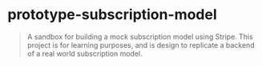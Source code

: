# prototype-subscription-model
> A sandbox for building a mock subscription model using Stripe. This project is for learning purposes, and is design to replicate a backend of a real world subscription model.
